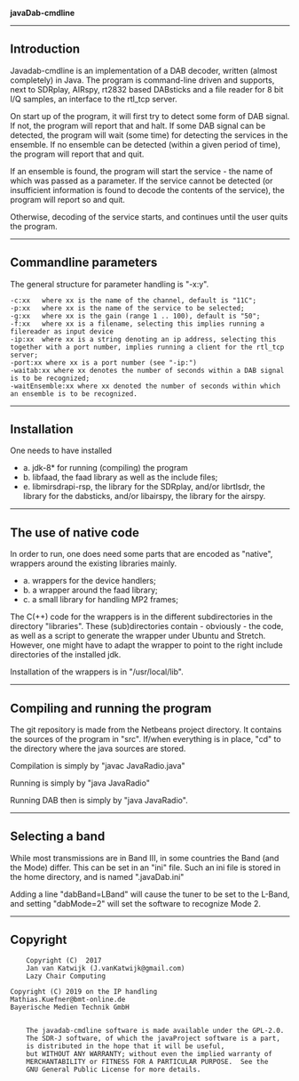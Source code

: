 **javaDab-cmdline**


------------------------------------------------------------------------------
Introduction
------------------------------------------------------------------------------

Javadab-cmdline is an implementation of a DAB decoder, written (almost
completely) in Java. The program is command-line driven and
supports, next to SDRplay, AIRspy, rt2832 based DABsticks and a file
reader for 8 bit I/Q samples, an interface to the rtl_tcp server.

On start up of the program, it will first try to detect some form of
DAB signal. If not, the program will report that and halt.
If some DAB signal can be detected, the program will wait (some time)
for detecting the services in the ensemble.
If no ensemble can be detected (within a given period of time), the
program will report that and quit.

If an ensemble is found, the program will start the service - the name
of which was passed as a parameter. If the service cannot be detected
(or insufficient information is found to decode the contents of the
service), the program will report so and quit.

Otherwise, decoding of the service starts, and continues until
the user quits the program.


----------------------------------------------------------------------------
Commandline parameters
----------------------------------------------------------------------------

The general structure for parameter handling is "-x:y".

	-c:xx	where xx is the name of the channel, default is "11C";
	-p:xx	where xx is the name of the service to be selected;
	-g:xx	where xx is the gain (range 1 .. 100), default is "50";
	-f:xx	where xx is a filename, selecting this implies running a filereader as input device
	-ip:xx	where xx is a string denoting an ip address, selecting this together with a port number, implies running a client for the rtl_tcp server;
	-port:xx where xx is a port number (see "-ip:")
	-waitab:xx where xx denotes the number of seconds within a DAB signal is to be recognized;
	-waitEnsemble:xx where xx denoted the number of seconds within which an ensemble is to be recognized.
	
----------------------------------------------------------------------------
Installation
----------------------------------------------------------------------------
One needs to have installed 
* a. jdk-8*  for running (compiling) the program
* b. libfaad, the faad library as well as the include files;
* e. libmirsdrapi-rsp, the library for the SDRplay, and/or librtlsdr, the
     library for the dabsticks, and/or libairspy, the library for the
     airspy.

-----------------------------------------------------------------------------
The use of native code
-----------------------------------------------------------------------------

In order to run, one does need some parts that are encoded as "native",
wrappers around the existing libraries mainly.

* a. wrappers for the device handlers;
* b. a wrapper around the faad library;
* c. a small library for handling MP2 frames;

The C(++) code for the wrappers is in the different subdirectories in the
directory "libraries".
These (sub)directories contain - obviously - the code, as well as a script
to generate the wrapper under Ubuntu and Stretch. However, one might have
to adapt the wrapper to point to the right include directories of the 
installed jdk.

Installation of the wrappers is in "/usr/local/lib".

------------------------------------------------------------------------
Compiling and running the program
-------------------------------------------------------------------------

The git repository is made from the Netbeans project directory. It contains
the sources of the program in "src".
If/when everything is in place, "cd" to the directory where the java sources
are stored.

Compilation is simply by "javac JavaRadio.java"

Running is simply by "java JavaRadio"

Running DAB then is simply by "java JavaRadio".

------------------------------------------------------------------------------
Selecting a band
-------------------------------------------------------------------------------

While most transmissions are in Band III, in some countries the Band (and
the Mode) differ. This can be set in an "ini" file. Such an ini file
is stored in the home directory, and is named ".javaDab.ini"

Adding a line "dabBand=LBand" will cause the tuner to
be set to the L-Band, and setting "dabMode=2" will set the software to
recognize Mode 2.

-------------------------------------------------------------------------------
Copyright
------------------------------------------------------------------------------


        Copyright (C)  2017
        Jan van Katwijk (J.vanKatwijk@gmail.com)
        Lazy Chair Computing
	
	Copyright (C) 2019 on the IP handling
	Mathias.Kuefner@bmt-online.de
	Bayerische Medien Technik GmbH


        The javadab-cmdline software is made available under the GPL-2.0.
        The SDR-J software, of which the javaProject software is a part,
        is distributed in the hope that it will be useful,
        but WITHOUT ANY WARRANTY; without even the implied warranty of
        MERCHANTABILITY or FITNESS FOR A PARTICULAR PURPOSE.  See the
        GNU General Public License for more details.


